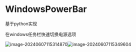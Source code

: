 # WindowsPowerBar
基于python实现

在windows任务栏快速切换电源选项

![image-20240607115314870](C:\Users\lzy\AppData\Roaming\Typora\typora-user-images\image-20240607115314870.png)![image-20240607115349604](C:\Users\lzy\AppData\Roaming\Typora\typora-user-images\image-20240607115349604.png)
